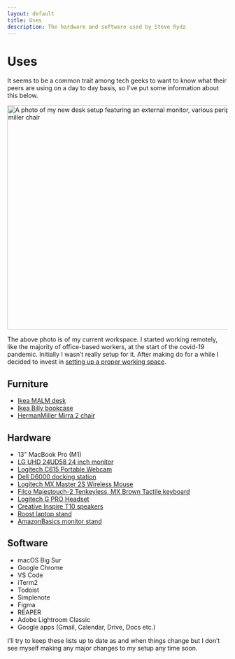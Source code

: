 ```yaml
---
layout: default
title: Uses
description: The hardware and software used by Steve Rydz
---
```


# Uses

It seems to be a common trait among tech geeks to want to know what their peers are using on a day to day basis, so I&rsquo;ve put some information about this below.

<p><img src="/images/post-images/new_desk.jpg" width="684" height="513" alt="A photo of my new desk setup featuring an external monitor, various peripherals and a herman miller chair"></p>

The above photo is of my current workspace. I started working remotely, like the majority of office-based workers, at the start of the covid-19 pandemic. Initially I wasn&rsquo;t really setup for it. After making do for a while I decided to invest in [setting up a proper working space](/2020/11/17/my-remote-working-setup).

## Furniture

- [Ikea MALM desk](https://www.ikea.com/gb/en/p/malm-desk-black-brown-00214157/)
- [Ikea Billy bookcase](https://www.ikea.com/gb/en/p/billy-bookcase-black-brown-20263830/)
- [HermanMiller Mirra 2 chair](https://www.hermanmiller.com/en_gb/products/seating/office-chairs/mirra-2-chairs/)

## Hardware
- 13" MacBook Pro (M1)
- [LG UHD 24UD58 24 inch monitor](https://smile.amazon.co.uk/gp/product/B01JM4E3UC/)
- [Logitech C615 Portable Webcam](https://smile.amazon.co.uk/gp/product/B014KH8BRW/ref=ppx_yo_dt_b_search_asin_title)
- [Dell D6000 docking station](https://smile.amazon.co.uk/gp/product/B072K6HJBN)
- [Logitech MX Master 2S Wireless Mouse](https://smile.amazon.co.uk/gp/product/B071KZS3MF)
- [Filco Majestouch-2 Tenkeyless, MX Brown Tactile keyboard](https://www.keyboardco.com/keyboard/uk-filco-majestouch-2-tenkeyless-nkr-tactile-action-keyboard.asp)
- [Logitech G PRO Headset](https://smile.amazon.co.uk/gp/product/B07TQ6G276/ref=ppx_yo_dt_b_asin_title_o04_s00)
- [Creative Inspire T10 speakers](https://smile.amazon.co.uk/gp/product/B000WQIKJ0/ref=ppx_yo_dt_b_search_asin_title)
- [Roost laptop stand](https://www.therooststand.com/)
- [AmazonBasics monitor stand](https://smile.amazon.co.uk/gp/product/B00X4SCCFG/ref=ppx_yo_dt_b_search_asin_title)

## Software
- macOS Big Sur
- Google Chrome
- VS Code
- iTerm2
- Todoist
- Simplenote
- Figma
- REAPER
- Adobe Lightroom Classic
- Google apps (Gmail, Calendar, Drive, Docs etc.)

I&rsquo;ll try to keep these lists up to date as and when things change but I don&rsquo;t see myself making any major changes to my setup any time soon.

